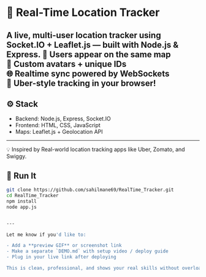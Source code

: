 # 📍 Real-Time Location Tracker
A live, multi-user location tracker using **Socket.IO** + **Leaflet.js** — built with Node.js & Express.
🔴 Users appear on the same map  
🎯 Custom avatars + unique IDs  
🌐 Realtime sync powered by WebSockets  
📍 Uber-style tracking in your browser!
---
## ⚙️ Stack
- Backend: Node.js, Express, Socket.IO  
- Frontend: HTML, CSS, JavaScript  
- Maps: Leaflet.js + Geolocation API
---
💡 Inspired by
Real-world location tracking apps like Uber, Zomato, and Swiggy.
## 🚀 Run It
```bash
git clone https://github.com/sahilmane69/RealTime_Tracker.git
cd RealTime_Tracker
npm install
node app.js


---

Let me know if you'd like to:

- Add a **preview GIF** or screenshot link
- Make a separate `DEMO.md` with setup video / deploy guide
- Plug in your live link after deploying

This is clean, professional, and shows your real skills without overloading.


